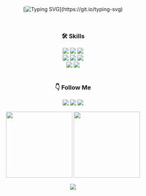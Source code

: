 <br/>
<br/>

<div align='center'>

[![Typing SVG](https://readme-typing-svg.demolab.com?font=Lora&weight=500&size=30&pause=1000&color=F7F7F7FF&center=true&vCenter=true&width=435&lines=Welcome+to+my+Github!)](https://git.io/typing-svg)

</div>

<div align='center'>
     
<br/>
     
### 🛠 Skills 
<img src="https://img.shields.io/badge/Python-3776AB?style=flat&logo=Python&logoColor=white" />
<img src="https://img.shields.io/badge/MySQL-4479A1?style=flat&logo=MySQL&logoColor=white" />
<img src="https://img.shields.io/badge/R-276DC3?style=flat&logo=R&logoColor=white" />
<br/>
<img src="https://img.shields.io/badge/PyTorch-EE4C2C?style=flat&logo=PyTorch&logoColor=white" />
<img src="https://img.shields.io/badge/TensorFlow-FF6F00?style=flat&logo=TensorFlow&logoColor=white" />
<img src="https://img.shields.io/badge/keras-D00000?style=flat&logo=keras&logoColor=white" />
<br/>
<img src="https://img.shields.io/badge/Google Colab-F9AB00?style=flat&logo=Google Colab&logoColor=white" />
<img src="https://img.shields.io/badge/Jupyter-F37626?style=flat&logo=Jupyter&logoColor=white" />

<br/>  
<br/>

### 👇 Follow Me
<a href="https://hwan-data.tistory.com/"><img src="https://img.shields.io/badge/Blog-d14836?style=flat-square&logo=Tistory&logoColor=white&link=https://hwan-data.tistory.com/"/></a>
 <a href="mailto:tim185664@gmail.com"><img src="https://img.shields.io/badge/Gmail-58ACFA?style=flat-square&logo=Gmail&logoColor=white&link=tim185664@gmail.com"/></a>
<a href="https://www.instagram.com/hwanin99/"><img src="https://img.shields.io/badge/Instagram-FF0080?style=flat-square&logo=Instagram&logoColor=white&link=https://www.instagram.com/hwanin99/"/></a>  

<div align="center">
  <img src="https://github-readme-stats.vercel.app/api/top-langs/?username=hwanin99&layout=compact&theme=dark" height="180"/>
  <img src="https://github-readme-stats.vercel.app/api?username=hwanin99&show_icons=true&theme=dark" height="180"/>
</div>


![](https://github-profile-summary-cards.vercel.app/api/cards/profile-details?username=hwanin99&theme=apprentice)  

</div>
